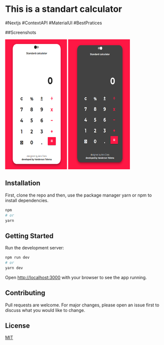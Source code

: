 # This is a standart calculator

#Nextjs #ContextAPI #MaterialUI #BestPratices

##Screenshots

<p float="left">
<img height=420 width=200 src="https://github.com/Vanderson7593/elegant-calculator/blob/develop/screenshots/light-theme.png"/>
<img height=420 width=200 src="https://github.com/Vanderson7593/elegant-calculator/blob/develop/screenshots/dark-theme.png"/>
</p>

## Installation

First, clone the repo and then, use the package manager yarn or npm to install dependencies.

```bash
npm
# or
yarn
```

## Getting Started

Run the development server:

```bash
npm run dev
# or
yarn dev
```

Open [http://localhost:3000](http://localhost:3000) with your browser to see the app running.

## Contributing

Pull requests are welcome. For major changes, please open an issue first to discuss what you would like to change.

## License

[MIT](https://choosealicense.com/licenses/mit/)
